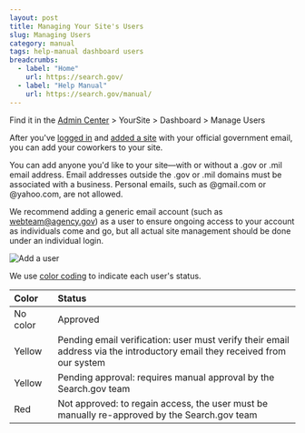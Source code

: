 ```yaml
---
layout: post
title: Managing Your Site's Users
slug: Managing Users
category: manual
tags: help-manual dashboard users
breadcrumbs:
  - label: "Home"
    url: https://search.gov/
  - label: "Help Manual"
    url: https://search.gov/manual/
---
```


Find it in the [Admin Center](https://search.usa.gov/sites/) > YourSite > Dashboard > Manage Users

After you've [logged in](https://search.usa.gov/sites/) and [added a site](https://search.gov/manual/add-site.html) with your official government email, you can add your coworkers to your site.

You can add anyone you'd like to your site&mdash;with or without a .gov or .mil email address. Email addresses outside the .gov or .mil domains must be associated with a business. Personal emails, such as @gmail.com or @yahoo.com, are not allowed.

We recommend adding a generic email account (such as webteam@agency.gov) as a user to ensure ongoing access to your account as individuals come and go, but all actual site management should be done under an individual login.

![Add a user](https://d3qcdigd1fhos0.cloudfront.net/blog/img/user.png)

We use [color coding](https://search.gov/manual/color-codes.html) to indicate each user's status. 

| Color | Status | 
| :------------ | :---------------------------------- |
| No color&nbsp;&nbsp;&nbsp; | Approved&nbsp;&nbsp;&nbsp;&nbsp;&nbsp;&nbsp;&nbsp;&nbsp;&nbsp; |
| Yellow  | Pending email verification: user must verify their email address via the introductory email they received from our system |
| Yellow  | Pending approval: requires manual approval by the Search.gov team |
| Red   | Not approved: to regain access, the user must be manually re-approved by the Search.gov team |

